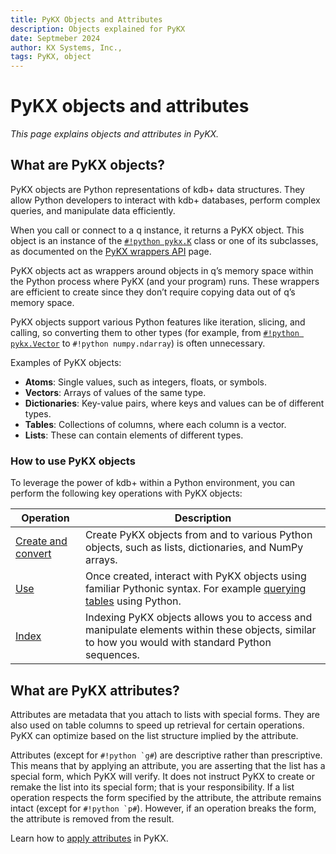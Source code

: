 ```yaml
---
title: PyKX Objects and Attributes
description: Objects explained for PyKX 
date: Septmeber 2024
author: KX Systems, Inc.,
tags: PyKX, object
---
```


# PyKX objects and attributes

_This page explains objects and attributes in PyKX._

## What are PyKX objects?

PyKX objects are Python representations of kdb+ data structures. They allow Python developers to interact with kdb+ databases, perform complex queries, and manipulate data efficiently.

When you call or connect to a q instance, it returns a PyKX object. This object is an instance of the [`#!python pykx.K`](../api/pykx-q-data/wrappers.md#pykx.wrappers.K) class or one of its subclasses, as documented on the [PyKX wrappers API](..//api/pykx-q-data/wrappers.md) page. 

PyKX objects act as wrappers around objects in q’s memory space within the Python process where PyKX (and your program) runs. These wrappers are efficient to create since they don’t require copying data out of q’s memory space. 

PyKX objects support various Python features like iteration, slicing, and calling, so converting them to other types (for example, from [`#!python pykx.Vector`](../api/pykx-q-data/wrappers.md#pykx.wrappers.Vector) to `#!python numpy.ndarray`) is often unnecessary.

Examples of PyKX objects:

- **Atoms**: Single values, such as integers, floats, or symbols.
- **Vectors**: Arrays of values of the same type.
- **Dictionaries**: Key-value pairs, where keys and values can be of different types.
- **Tables**: Collections of columns, where each column is a vector.
- **Lists**: These can contain elements of different types.

### How to use PyKX objects

To leverage the power of kdb+ within a Python environment, you can perform the following key operations with PyKX objects:

| **Operation**                                                | **Description** |
|--------------------------------------------------------------|-------------|
| [Create and convert](../user-guide/fundamentals/creating.md) | Create PyKX objects from and to various Python objects, such as lists, dictionaries, and NumPy arrays. |
| [Use](../user-guide/fundamentals/evaluating.md)              | Once created, interact with PyKX objects using familiar Pythonic syntax. For example [querying tables](../user-guide/fundamentals/query/pyquery.md) using Python. |
| [Index](../user-guide/fundamentals/indexing.md)              | Indexing PyKX objects allows you to access and manipulate elements within these objects, similar to how you would with standard Python sequences.|

## What are PyKX attributes?

Attributes are metadata that you attach to lists with special forms. They are also used on table columns to speed up retrieval for certain operations. PyKX can optimize based on the list structure implied by the attribute.

Attributes (except for  ``#!python `g#``) are descriptive rather than prescriptive. This means that by applying an attribute, you are asserting that the list has a special form, which PyKX will verify. It does not instruct PyKX to create or remake the list into its special form; that is your responsibility. If a list operation respects the form specified by the attribute, the attribute remains intact (except for  ``#!python `p#``). However, if an operation breaks the form, the attribute is removed from the result.

Learn how to [apply attributes](../user-guide/advanced/attributes.md) in PyKX.
